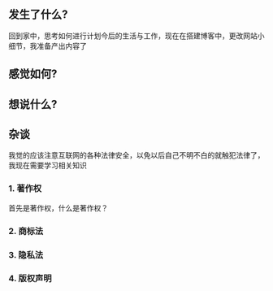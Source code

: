 ## 发生了什么?

回到家中，思考如何进行计划今后的生活与工作，现在在搭建博客中，更改网站小细节，我准备产出内容了

## 感觉如何?

## 想说什么?

## 杂谈

我觉的应该注意互联网的各种法律安全，以免以后自己不明不白的就触犯法律了，我现在需要学习相关知识

### 1. 著作权

首先是著作权，什么是著作权？

### 2. 商标法

### 3. 隐私法

### 4. 版权声明
